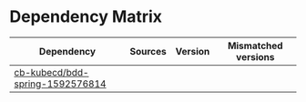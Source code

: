 # Dependency Matrix

Dependency | Sources | Version | Mismatched versions
---------- | ------- | ------- | -------------------
[cb-kubecd/bdd-spring-1592576814](https://github.com/cb-kubecd/bdd-spring-1592576814.git) |  | []() | 
